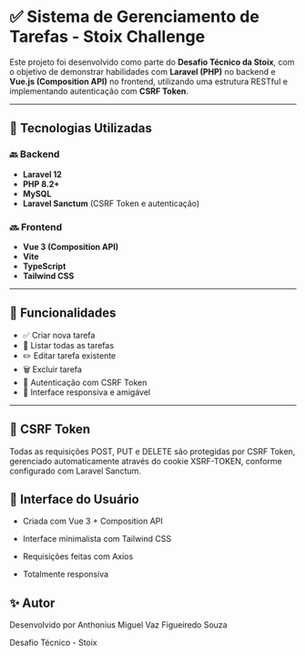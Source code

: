 # ✅ Sistema de Gerenciamento de Tarefas - Stoix Challenge

Este projeto foi desenvolvido como parte do **Desafio Técnico da Stoix**, com o objetivo de demonstrar habilidades com **Laravel (PHP)** no backend e **Vue.js (Composition API)** no frontend, utilizando uma estrutura RESTful e implementando autenticação com **CSRF Token**.

---

## 🧩 Tecnologias Utilizadas

### 🔙 Backend
- **Laravel 12**
- **PHP 8.2+**
- **MySQL**
- **Laravel Sanctum** (CSRF Token e autenticação)

### 🔜 Frontend
- **Vue 3 (Composition API)**
- **Vite**
- **TypeScript**
- **Tailwind CSS**

---


## 🚀 Funcionalidades

- ✅ Criar nova tarefa
- 📄 Listar todas as tarefas
- ✏️ Editar tarefa existente
- 🗑️ Excluir tarefa
- 🔐 Autenticação com CSRF Token
- 📱 Interface responsiva e amigável

---

## 🔐 CSRF Token
Todas as requisições POST, PUT e DELETE são protegidas por CSRF Token, gerenciado automaticamente através do cookie XSRF-TOKEN, conforme configurado com Laravel Sanctum.

## 📱 Interface do Usuário
- Criada com Vue 3 + Composition API

- Interface minimalista com Tailwind CSS

- Requisições feitas com Axios

- Totalmente responsiva

## ✨ Autor
Desenvolvido por Anthonius Miguel Vaz Figueiredo Souza


Desafio Técnico - Stoix
